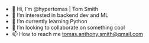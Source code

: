 - 👋 Hi, I’m @hypertomas | Tom Smith
- 👀 I’m interested in backend dev and ML
- 🌱 I’m currently learning Python
- 💞️ I’m looking to collaborate on something cool
- 📫 How to reach me tomas.anthony.smith@gmail.com

<!---
hypertomas/hypertomas is a ✨ special ✨ repository because its `README.md` (this file) appears on your GitHub profile.
You can click the Preview link to take a look at your changes.
--->
